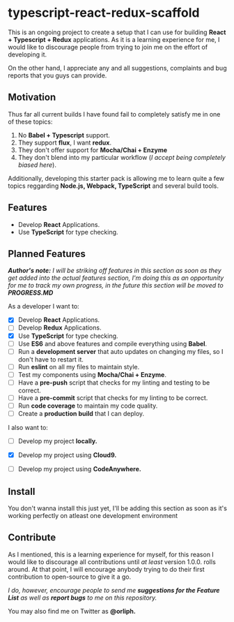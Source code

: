 # typescript-react-redux-scaffold
This is an ongoing project to create a setup that I can use for building **React + Typescript + Redux** applications. 
As it is a learning experience for me, I would like to discourage people from trying to join me on the effort of developing it.

On the other hand, I appreciate any and all suggestions, complaints and bug reports that you guys can provide.

## Motivation
Thus far all current builds I have found fail to completely satisfy me in one of these topics:

1. No **Babel + Typescript** support.
2. They support **flux**, I want **redux**.
3. They don't offer support for **Mocha/Chai + Enzyme**
4. They don't blend into my particular workflow (*I accept being completely biased here*).

Additionally, developing this starter pack is allowing me to learn quite a few topics reggarding **Node.js, Webpack, TypeScript** and
several build tools.

## Features

* Develop **React** Applications.
* Use **TypeScript** for type checking.

## Planned Features
***Author's note:*** *I will be striking off features in this section as soon as they get added into the actual features section,
I'm doing this as an opportunity for me to track my own progress, in the future this section will be moved to **PROGRESS.MD***

As a developer I want to:

- [x] Develop **React** Applications.
- [ ] Develop **Redux** Applications.
- [x] Use **TypeScript** for type checking.
- [ ] Use **ES6** and above features and compile everything using **Babel**.
- [ ] Run a **development server** that auto updates on changing my files, so I don't have to restart it.
- [ ] Run **eslint** on all my files to maintain style.
- [ ] Test my components using **Mocha/Chai + Enzyme**.
- [ ] Have a **pre-push** script that checks for my linting and testing to be correct.
- [ ] Have a **pre-commit** script that checks for my linting to be correct.
- [ ] Run **code coverage** to maintain my code quality.
- [ ] Create a **production build** that I can deploy.

I also want to:

- [ ] Develop my project **locally.**
- [x] Develop my project using **Cloud9.**
- [ ] Develop my project using **CodeAnywhere.**



## Install
You don't wanna install this just yet, I'll be adding this section as soon as it's working perfectly on atleast one development environment

## Contribute
As I mentioned, this is a learning experience for myself, for this reason I would like to discourage all contributions until *at least*
version 1.0.0. rolls around. At that point, I will encourage anybody trying to do their first contribution to open-source to give it a go.

*I do, however, encourage people to send me **suggestions for the Feature List** as well as **report bugs** to me on this repository.*

You may also find me on Twitter as **@orliph.**

